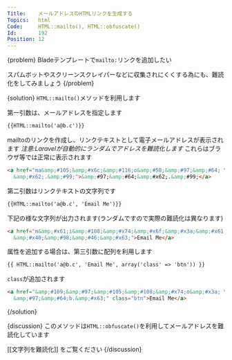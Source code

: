 ```yaml
---
Title:    メールアドレスのHTMLリンクを生成する
Topics:   html
Code:     HTML::mailto(), HTML::obfuscate()
Id:       192
Position: 12
---
```


{problem}
Bladeテンプレートで`mailto:`リンクを追加したい

スパムボットやスクリーンスクレイパーなどに収集されにくくする為にも、難読化をしてみましょう
{/problem}

{solution}
`HTML::mailto()`メソッドを利用します

第一引数は、メールアドレスを指定します

```html
{{HTML::mailto('a@b.c')}}
```

mailtoのリンクを作成し、リンクテキストとして電子メールアドレスが表示されます
_注意:Laravelが自動的にランダムでアドレスを難読化します_
これらはブラウザ等では正常に表示されます

```html
<a href="ma&amp;#105;&amp;#x6c;&amp;#116;o&amp;#58;&amp;#97;&amp;#64; \
  &amp;#x62;.&amp;#99;">&amp;#97;&amp;#64;&amp;#x62;.&amp;#99;</a>
```

第二引数はリンクテキストの文字列です

```html
{{HTML::mailto('a@b.c', 'Email Me')}}
```

下記の様な文字列が出力されます(ランダムですので実際の難読化は異なります)

```html
<a href="m&amp;#x61;i&amp;#108;&amp;#x74;&amp;#x6f;&amp;#x3a;&amp;#x61; \
  &amp;#x40;&amp;#98;&amp;#46;&amp;#x63;">Email Me</a>
```


属性を追加する場合は、第三引数に配列を利用します

```html
{{ HTML::mailto('a@b.c', 'Email Me', array('class' => 'btn')) }}
```

`class`が追加されます

```html
<a href="&amp;#109;&amp;#97;&amp;#105;&amp;#108;&amp;#x74;o&amp;#x3a; \
  &amp;#97;&amp;#64;b.&amp;#x63;" class="btn">Email Me</a>
```
{/solution}

{discussion}
このメソッドは`HTML::obfuscate()`を利用してメールアドレスを難読化しています

[[文字列を難読化]] をご覧ください
{/discussion}

